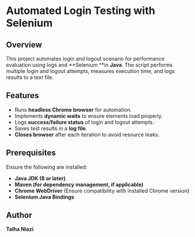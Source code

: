 # **Automated Login Testing with Selenium**

## **Overview**

This project automates login and logout scenario for performance evaluation using logs and \*\*Selenium \*\*in **Java**. The script performs multiple login and logout attempts, measures execution time, and logs results to a text file.

## **Features**

- Runs **headless Chrome browser** for automation.
- Implements **dynamic waits** to ensure elements load properly.
- Logs **success/failure status** of login and logout attempts.
- Saves test results in a **log file**.
- **Closes browser** after each iteration to avoid resource leaks.

## **Prerequisites**

Ensure the following are installed:

- **Java JDK (8 or later)**
- **Maven (for dependency management, if applicable)**
- **Chrome WebDriver** (Ensure compatibility with installed Chrome version)
- **Selenium Java Bindings**

## **Author**

**Talha Niazi**

